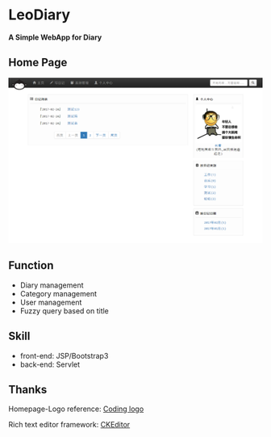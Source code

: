 # LeoDiary
**A Simple WebApp for Diary**

## Home Page
![](others/Home-page.png)

## Function
- Diary management
- Category management
- User management
- Fuzzy query based on title

## Skill
- front-end: JSP/Bootstrap3
- back-end: Servlet

## Thanks

Homepage-Logo reference: [Coding logo](https://coding.net/)

Rich text editor framework: [CKEditor](http://ckeditor.com)
